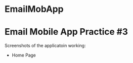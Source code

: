 # EmailMobApp

# Email Mobile App Practice #3
Screenshots of the applicatoin working:

- Home Page

